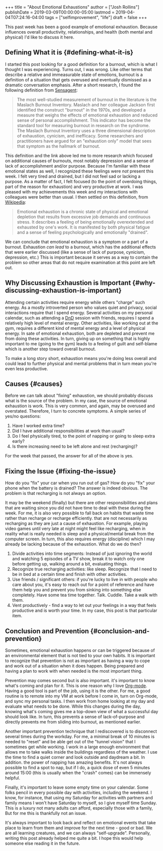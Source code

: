 +++
title = "About Emotional Exhaustions"
author = ["Josh Rollins"]
publishDate = 2019-03-09T00:00:00-05:00
lastmod = 2019-04-04T07:24:16-04:00
tags = ["selfimprovement", "life"]
draft = false
+++

This past week has been a good example of emotional exhaustion. Because influences overall productivity, relationships, and health (both mental and physical) I'd like to discuss it here.

<!--more-->


## Defining What it is {#defining-what-it-is}

I started this post looking for a good definition for a burnout, which is what I thought I was experiencing. Turns out, I was wrong. Like other terms that describe a relative and immeasurable state of emotions, burnout is a definition of a situation that gets overused and eventually dismissed as a dramatic conversation emphasis. After a short research, I found the following definition from [Sensagent](http://dictionary.sensagent.com/):

> The most well-studied measurement of burnout in the literature is the Maslach Burnout Inventory. Maslach and her colleague Jackson first identified the construct "burnout" in the 1970s, and developed a measure that weighs the effects of emotional exhaustion and reduced sense of personal accomplishment. This indicator has become the standard tool for measuring burnout in research on the syndrome. The Maslach Burnout Inventory uses a three dimensional description of exhaustion, cynicism, and inefficacy. Some researchers and practitioners have argued for an "exhaustion only" model that sees that symptom as the hallmark of burnout.

This definition and the link above led me to more research which focused on additional causes of burnouts, most notably depression and a sense of lack of accomplishment and/or purpose. Because I'm familiar with these emotional states as well, I recognized these feelings were _not_ present this week. I felt very tired and drained, but I did not feel sad or lacking a purpose. As a matter of fact, I felt focused (to the point of overdoing things, part of the reason for exhaustion) and very productive at work. I was pleased with my achievements this week and my interactions with colleagues were better than usual.
I then settled on this definition, from [Wikipedia](https://en.wikipedia.org/wiki/Emotional%5Fexhaustion):

> Emotional exhaustion is a chronic state of physical and emotional depletion that results from excessive job demands and continuous stress. It describes a feeling of being emotionally overextended and exhausted by one's work. It is manifested by both physical fatigue and a sense of feeling psychologically and emotionally "drained".

We can conclude that emotional exhaustion is a symptom or a part of a burnout. Exhaustion _can lead_ to a burnout, which has the additional effects that were earlier discussed (like a sense of lack of purpose, cynicism, depression, etc.) This is important because it serves as a way to contain the problem so other areas that do not require examination at this point are left out.


## Why Discussing Exhaustion is Important {#why-discussing-exhaustion-is-important}

Attending certain activities require energy while others "charge" such energy. As a mostly introverted person who values quiet and privacy, social interactions require that I spend energy. Several activities on my personal calendar, such as attending a [DnD](https://en.wikipedia.org/wiki/Dungeons%5F%2526%5FDragons) session with friends, requires I spend a relatively high level of mental energy. Other activities, like working out at the gym, requires a different kind of mental energy and a level of physical energy. In sate of emotional exhaustion, both are depleted and prevent me from doing these activities. In turn, giving up on something that is highly important to me (going to the gym) leads to a feeling of guilt and self-blame which is another step toward overall burnout.

To make a long story short, exhaustion means you're doing less overall and could lead to further physical and mental problems that in turn mean you're even less productive.


## Causes {#causes}

Before we can talk about "fixing" exhaustion, we should probably discuss what is the source of the problem. In my case, the source of emotional exhaustion is work. This is very common, and again, may be overused and overstated. Therefore, I turn to concrete symptoms. A simple series of yes/no questions:

1.  Have I worked extra time?
2.  Did I have additional responsibilities at work than usual?
3.  Do I feel physically tired, to the point of napping or going to sleep extra early?
4.  Is there increasing need to be left alone and rest (recharging)?

For the week that passed, the answer for all of the above is yes.


## Fixing the Issue {#fixing-the-issue}

How do you "fix" your car when you run out of gas? How do you "fix" your phone when the battery is drained? The answer is indeed obvious. The problem is that recharging is not always an option.

It may be the weekend (finally) but there are other responsibilities and plans that are waiting since you did not have time to deal with these during the week. For me, it is also very possible to fall back on habits that waste time rather than recharge or recharge efficiently. that are not necessarily as recharging as they are just a cause of exhaustion. For example, playing video games until very late at night might feel like recharging, when in reality what is really needed is sleep and a physical/mental break from the computer screen. In turn, this also requires energy (discipline) which I may already be lacking because of the exhaustion. What do we do then?

1.  Divide activities into time segments: Instead of just ignoring the world and watching 5 episodes of a TV show, break it to watch only one before getting up, walking around a bit, evaluating things.
2.  Recognize true recharging activities: like sleep. Recognize that I need to be in bed at a certain time and finish with other activities.
3.  Use friends / significant others: if you're lucky to live in with people who care about you, it's easy to reach out for a point of reference and have them help you and prevent you from sinking into something else completely. Have some tea time together. Talk. Cuddle. Take a walk with them.
4.  Vent productively - find a way to let out your feelings in a way that feels productive and is worth your time. In my case, this post is that particular item.


## Conclusion and Prevention {#conclusion-and-prevention}

Sometimes, emotional exhaustion happens or can be triggered because of an environmental element that is not tied to your own habits. It is important to recognize that prevention is not as important as having a way to cope and work out of a situation when it does happen. Being prepared and having a plan to work with when needed is the most important thing.

Prevention may comes second but is also important. it's important to know what's coming and plan for it. This is one reason why I love [Org-mode](https://en.wikipedia.org/wiki/Org-mode). Having a good tool is part of the job, using it is the other. For me, a good routine is to remote into my VM at work before I come in, turn on Org-mode, and sync my personal tasks. I then work from home looking at my day and evaluate what needs to be done. While this changes during the day, knowing what's coming gives me a top-down view of what a successful day should look like. In turn, this prevents a sense of lack-of-purpose and directly prevents me from sliding into burnout, as mentioned earlier.

Another important prevention technique that I rediscovered is to disconnect several times during the workday. For me, a minimal break of 10 minutes is needed to "reset" and be able get out of the "tunnel vision" that I sometimes get while working. I work in a large enough environment that allows me to take walks inside the buildings regardless of the weather. I use the time to find a quiet corner and look outside and daydream a bit. In addition. the power of napping has amazing benefits. It's not always possible to find a spot to nap, but if I do, a quick dose of even 5 minutes around 15:00 (this is usually when the "crash" comes) can be immensely helpful.

Finally, it's important to leave some empty time on your calendar. Some folks pencil in every possible day with activities, including the weekend. I know, for instance, that using my Saturday for activities with partners and family means I won't have Saturday to myself, so I give myself time Sunday. This is a luxury not many adults can afford, especially those with a family, But for me this is thankfully not an issue.

It's always important to look back and reflect on emotional events that take place to learn from them and improve for the next time - good or bad. We are all learning creatures, and we can always "self-upgrade". Personally, writing this post already helped me quite a bit. I hope this would help someone else reading it in the future.